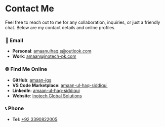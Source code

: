 # Contact Me

Feel free to reach out to me for any collaboration, inquiries, or just a friendly chat. Below are my contact details and online profiles.

### 📧 Email
- **Personal**: [amaanulhaq.s@outlook.com](mailto:amaanulhaq.s@outlook.com)
- **Work**: [amaan@inotech-pk.com](mailto:amaan@inotech-pk.com)

### 🌐 Find Me Online
- **GitHub**: [amaan-igs](https://github.com/amaan-igs)
- **VS Code Marketplace**: [amaan-ul-haq-siddiqui](https://marketplace.visualstudio.com/publishers/amaan-ul-haq-siddiqui)
- **LinkedIn**: [amaan-ul-haq-siddiqui](https://www.linkedin.com/in/amaanulhaqsiddiqui/)
- **Website**: [Inotech Global Solutions](https://inotech-pk.com)

### 📞 Phone
- **Tel**: [+92 3390822005](tel:+923390822005)